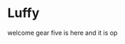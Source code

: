 # Luffy
welcome
gear five is here and it is op 
 
 
     
  
            
                                
                                             
                                                          
                                                                        
                                               
                                        
                         
              
      
 
